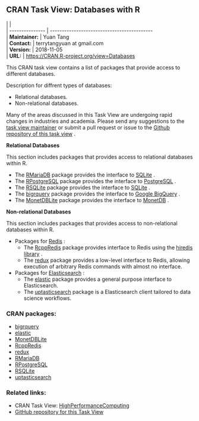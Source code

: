 ## CRAN Task View: Databases with R

|                 |                                               
| --------------- | -------------------------------------------   
| **Maintainer:** | Yuan Tang                                     
| **Contact:**    | terrytangyuan at gmail.com                    
| **Version:**    | 2018-11-05                                    
| **URL:**        | <https://CRAN.R-project.org/view=Databases>   

<div>

This CRAN task view contains a list of packages that provide access to
different databases.

Description for diffrent types of databases:

  - Relational databases.
  - Non-relational databases.

Many of the areas discussed in this Task View are undergoing rapid
changes in industries and academia. Please send any suggestions to the
[task view maintainer](mailto:terrytangyuan@gmail.com) or submit a pull
request or issue to the [Github repository of this task
view](https://github.com/terrytangyuan/ctv-databases) .

**Relational Databases**

This section includes packages that provides access to relational
databases within R.

  - The [RMariaDB](https://cran.r-project.org/package=RMariaDB) package provides the
    interface to [SQLite](https://www.mysql.com/) .
  - The [RPostgreSQL](https://cran.r-project.org/package=RPostgreSQL) package
    provides the interface to [PostgreSQL](https://www.postgresql.org/)
    .
  - The [RSQLite](https://cran.r-project.org/package=RSQLite) package provides the
    interface to [SQLite](http://www.sqlite.org/) .
  - The [bigrquery](https://cran.r-project.org/package=bigrquery) package provides
    the interface to [Google
    BigQuery](https://developers.google.com/bigquery/) .
  - The [MonetDBLite](https://cran.r-project.org/package=MonetDBLite) package
    provides the interface to [MonetDB](https://www.monetdb.org/Home) .

**Non-relational Databases**

This section includes packages that provides access to non-relational
databases within R.

  - Packages for [Redis](https://redis.io/) :
      - The [RcppRedis](https://cran.r-project.org/package=RcppRedis) package
        provides interface to Redis using the [hiredis
        library](https://github.com/redis/hiredis) .
      - The [redux](https://cran.r-project.org/package=redux) package provides a
        low-level interface to Redis, allowing execution of arbitrary
        Redis commands with almost no interface.
  - Packages for [Elasticsearch](http://elasticsearch.org/) :
      - The [elastic](https://cran.r-project.org/package=elastic) package provides a
        general purpose interface to Elasticsearch.
      - The [uptasticsearch](https://cran.r-project.org/package=uptasticsearch)
        package is a Elasticsearch client tailored to data science
        workflows.

</div>

### CRAN packages:

  - [bigrquery](https://cran.r-project.org/package=bigrquery)
  - [elastic](https://cran.r-project.org/package=elastic)
  - [MonetDBLite](https://cran.r-project.org/package=MonetDBLite)
  - [RcppRedis](https://cran.r-project.org/package=RcppRedis)
  - [redux](https://cran.r-project.org/package=redux)
  - [RMariaDB](https://cran.r-project.org/package=RMariaDB)
  - [RPostgreSQL](https://cran.r-project.org/package=RPostgreSQL)
  - [RSQLite](https://cran.r-project.org/package=RSQLite)
  - [uptasticsearch](https://cran.r-project.org/package=uptasticsearch)

### Related links:

  - CRAN Task View:
    [HighPerformanceComputing](HighPerformanceComputing.html)
  - [GitHub repository for this Task
    View](https://github.com/terrytangyuan/ctv-databases)
